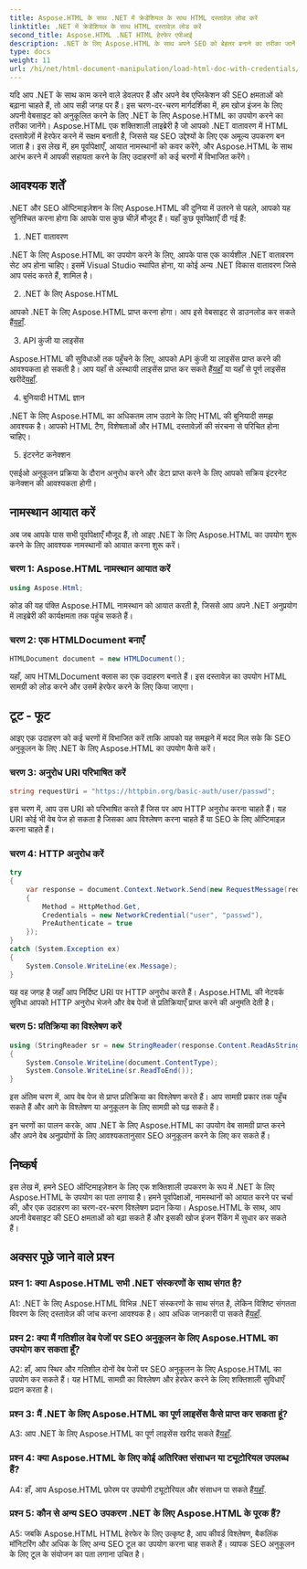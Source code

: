 ```yaml
---
title: Aspose.HTML के साथ .NET में क्रेडेंशियल के साथ HTML दस्तावेज़ लोड करें
linktitle: .NET में क्रेडेंशियल के साथ HTML दस्तावेज़ लोड करें
second_title: Aspose.HTML .NET HTML हेरफेर एपीआई
description: .NET के लिए Aspose.HTML के साथ अपने SEO को बेहतर बनाने का तरीका जानें। रैंकिंग बढ़ाएँ, वेब सामग्री का विश्लेषण करें और खोज इंजन के लिए अनुकूलन करें।
type: docs
weight: 11
url: /hi/net/html-document-manipulation/load-html-doc-with-credentials/
---
```


यदि आप .NET के साथ काम करने वाले डेवलपर हैं और अपने वेब एप्लिकेशन की SEO क्षमताओं को बढ़ाना चाहते हैं, तो आप सही जगह पर हैं। इस चरण-दर-चरण मार्गदर्शिका में, हम खोज इंजन के लिए अपनी वेबसाइट को अनुकूलित करने के लिए .NET के लिए Aspose.HTML का उपयोग करने का तरीका जानेंगे। Aspose.HTML एक शक्तिशाली लाइब्रेरी है जो आपको .NET वातावरण में HTML दस्तावेज़ों में हेरफेर करने में सक्षम बनाती है, जिससे यह SEO उद्देश्यों के लिए एक अमूल्य उपकरण बन जाता है। इस लेख में, हम पूर्वापेक्षाएँ, आयात नामस्थानों को कवर करेंगे, और Aspose.HTML के साथ आरंभ करने में आपकी सहायता करने के लिए उदाहरणों को कई चरणों में विभाजित करेंगे।

## आवश्यक शर्तें

.NET और SEO ऑप्टिमाइज़ेशन के लिए Aspose.HTML की दुनिया में उतरने से पहले, आपको यह सुनिश्चित करना होगा कि आपके पास कुछ चीज़ें मौजूद हैं। यहाँ कुछ पूर्वापेक्षाएँ दी गई हैं:

1. .NET वातावरण

.NET के लिए Aspose.HTML का उपयोग करने के लिए, आपके पास एक कार्यशील .NET वातावरण सेट अप होना चाहिए। इसमें Visual Studio स्थापित होना, या कोई अन्य .NET विकास वातावरण जिसे आप पसंद करते हैं, शामिल है।

2. .NET के लिए Aspose.HTML

आपको .NET के लिए Aspose.HTML प्राप्त करना होगा। आप इसे वेबसाइट से डाउनलोड कर सकते हैं[यहाँ](https://releases.aspose.com/html/net/). 

3. API कुंजी या लाइसेंस

 Aspose.HTML की सुविधाओं तक पहुँचने के लिए, आपको API कुंजी या लाइसेंस प्राप्त करने की आवश्यकता हो सकती है। आप यहाँ से अस्थायी लाइसेंस प्राप्त कर सकते हैं[यहाँ](https://purchase.aspose.com/temporary-license/) या यहाँ से पूर्ण लाइसेंस खरीदें[यहाँ](https://purchase.aspose.com/buy).

4. बुनियादी HTML ज्ञान

.NET के लिए Aspose.HTML का अधिकतम लाभ उठाने के लिए HTML की बुनियादी समझ आवश्यक है। आपको HTML टैग, विशेषताओं और HTML दस्तावेज़ों की संरचना से परिचित होना चाहिए।

5. इंटरनेट कनेक्शन

एसईओ अनुकूलन प्रक्रिया के दौरान अनुरोध करने और डेटा प्राप्त करने के लिए आपको सक्रिय इंटरनेट कनेक्शन की आवश्यकता होगी।

## नामस्थान आयात करें

अब जब आपके पास सभी पूर्वापेक्षाएँ मौजूद हैं, तो आइए .NET के लिए Aspose.HTML का उपयोग शुरू करने के लिए आवश्यक नामस्थानों को आयात करना शुरू करें।

### चरण 1: Aspose.HTML नामस्थान आयात करें

```csharp
using Aspose.Html;
```

कोड की यह पंक्ति Aspose.HTML नामस्थान को आयात करती है, जिससे आप अपने .NET अनुप्रयोग में लाइब्रेरी की कार्यक्षमता तक पहुंच सकते हैं।

### चरण 2: एक HTMLDocument बनाएँ

```csharp
HTMLDocument document = new HTMLDocument();
```

यहाँ, आप HTMLDocument क्लास का एक उदाहरण बनाते हैं। इस दस्तावेज़ का उपयोग HTML सामग्री को लोड करने और उसमें हेरफेर करने के लिए किया जाएगा।

## टूट - फूट

आइए एक उदाहरण को कई चरणों में विभाजित करें ताकि आपको यह समझने में मदद मिल सके कि SEO अनुकूलन के लिए .NET के लिए Aspose.HTML का उपयोग कैसे करें।

### चरण 3: अनुरोध URI परिभाषित करें

```csharp
string requestUri = "https://httpbin.org/basic-auth/user/passwd";
```

इस चरण में, आप उस URI को परिभाषित करते हैं जिस पर आप HTTP अनुरोध करना चाहते हैं। यह URI कोई भी वेब पेज हो सकता है जिसका आप विश्लेषण करना चाहते हैं या SEO के लिए ऑप्टिमाइज़ करना चाहते हैं।

### चरण 4: HTTP अनुरोध करें

```csharp
try
{
    var response = document.Context.Network.Send(new RequestMessage(requestUri)
    {
        Method = HttpMethod.Get,
        Credentials = new NetworkCredential("user", "passwd"),
        PreAuthenticate = true
    });
}
catch (System.Exception ex)
{
    System.Console.WriteLine(ex.Message);
}
```

यह वह जगह है जहाँ आप निर्दिष्ट URI पर HTTP अनुरोध करते हैं। Aspose.HTML की नेटवर्क सुविधा आपको HTTP अनुरोध भेजने और वेब पेजों से प्रतिक्रियाएँ प्राप्त करने की अनुमति देती है।

### चरण 5: प्रतिक्रिया का विश्लेषण करें

```csharp
using (StringReader sr = new StringReader(response.Content.ReadAsString()))
{
    System.Console.WriteLine(document.ContentType);
    System.Console.WriteLine(sr.ReadToEnd());
}
```

इस अंतिम चरण में, आप वेब पेज से प्राप्त प्रतिक्रिया का विश्लेषण करते हैं। आप सामग्री प्रकार तक पहुँच सकते हैं और आगे के विश्लेषण या अनुकूलन के लिए सामग्री को पढ़ सकते हैं।

इन चरणों का पालन करके, आप .NET के लिए Aspose.HTML का उपयोग वेब सामग्री प्राप्त करने और अपने वेब अनुप्रयोगों के लिए आवश्यकतानुसार SEO अनुकूलन करने के लिए कर सकते हैं।

## निष्कर्ष

इस लेख में, हमने SEO ऑप्टिमाइज़ेशन के लिए एक शक्तिशाली उपकरण के रूप में .NET के लिए Aspose.HTML के उपयोग का पता लगाया है। हमने पूर्वापेक्षाओं, नामस्थानों को आयात करने पर चर्चा की, और एक उदाहरण का चरण-दर-चरण विश्लेषण प्रदान किया। Aspose.HTML के साथ, आप अपनी वेबसाइट की SEO क्षमताओं को बढ़ा सकते हैं और इसकी खोज इंजन रैंकिंग में सुधार कर सकते हैं।

## अक्सर पूछे जाने वाले प्रश्न

### प्रश्न 1: क्या Aspose.HTML सभी .NET संस्करणों के साथ संगत है?

 A1: .NET के लिए Aspose.HTML विभिन्न .NET संस्करणों के साथ संगत है, लेकिन विशिष्ट संगतता विवरण के लिए दस्तावेज़ की जांच करना आवश्यक है। आप अधिक जानकारी पा सकते हैं[यहाँ](https://reference.aspose.com/html/net/).

### प्रश्न 2: क्या मैं गतिशील वेब पेजों पर SEO अनुकूलन के लिए Aspose.HTML का उपयोग कर सकता हूँ?

A2: हाँ, आप स्थिर और गतिशील दोनों वेब पेजों पर SEO अनुकूलन के लिए Aspose.HTML का उपयोग कर सकते हैं। यह HTML सामग्री का विश्लेषण और हेरफेर करने के लिए शक्तिशाली सुविधाएँ प्रदान करता है।

### प्रश्न 3: मैं .NET के लिए Aspose.HTML का पूर्ण लाइसेंस कैसे प्राप्त कर सकता हूं?

 A3: आप .NET के लिए Aspose.HTML का पूर्ण लाइसेंस खरीद सकते हैं[यहाँ](https://purchase.aspose.com/buy).

### प्रश्न 4: क्या Aspose.HTML के लिए कोई अतिरिक्त संसाधन या ट्यूटोरियल उपलब्ध हैं?

 A4: हाँ, आप Aspose.HTML फ़ोरम पर उपयोगी ट्यूटोरियल और संसाधन पा सकते हैं[यहाँ](https://forum.aspose.com/).

### प्रश्न 5: कौन से अन्य SEO उपकरण .NET के लिए Aspose.HTML के पूरक हैं?

A5: जबकि Aspose.HTML HTML हेरफेर के लिए उत्कृष्ट है, आप कीवर्ड विश्लेषण, बैकलिंक मॉनिटरिंग और अधिक के लिए अन्य SEO टूल का उपयोग करना चाह सकते हैं। व्यापक SEO अनुकूलन के लिए टूल के संयोजन का पता लगाना उचित है।